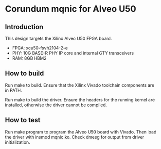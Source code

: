 # Corundum mqnic for Alveo U50

## Introduction

This design targets the Xilinx Alveo U50 FPGA board.

* FPGA: xcu50-fsvh2104-2-e
* PHY: 10G BASE-R PHY IP core and internal GTY transceivers
* RAM: 8GB HBM2

## How to build

Run make to build.  Ensure that the Xilinx Vivado toolchain components are
in PATH.

Run make to build the driver.  Ensure the headers for the running kernel are
installed, otherwise the driver cannot be compiled.

## How to test

Run make program to program the Alveo U50 board with Vivado.  Then load the
driver with insmod mqnic.ko.  Check dmesg for output from driver
initialization.


